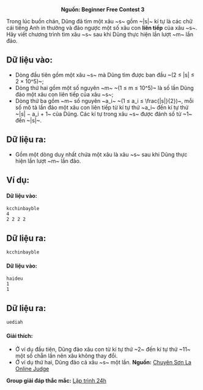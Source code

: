 **<center>Nguồn: Beginner Free Contest 3</center>**

Trong lúc buồn chán, Dũng đã tìm một xâu ~s~ gồm ~|s|~ kí tự là các chữ cái tiếng Anh in thường và đảo ngược một số xâu con **liên tiếp** của xâu ~s~. Hãy viết chương trình tìm xâu ~s~ sau khi Dũng thực hiện lần lượt ~m~ lần đảo.

## Dữ liệu vào:
- Dòng đầu tiên gồm một xâu ~s~ mà Dũng tìm được ban đầu ~(2 ≤ |s| ≤ 2 × 10^5)~;
- Dòng thứ hai gồm một số nguyên ~m~ ~(1 ≤ m ≤ 10^5)~ là số lần Dũng đảo một xâu con liên tiếp của xâu ~s~;
- Dòng thứ ba gồm ~m~ số nguyên ~a_i~ ~(1 ≤ a_i ≤ \frac{|s|}{2})~, mỗi số mô tả lần đảo một xâu con liên tiếp từ kí tự thứ ~a_i~ đến kí tự thứ ~|s| − a_i + 1~ của Dũng. Các kí tự trong xâu ~s~ được đánh số từ ~1~ đến ~|s|~.

## Dữ liệu ra:
- Gồm một dòng duy nhất chứa một xâu là xâu ~s~ sau khi Dũng thực hiện lần lượt ~m~ lần đảo.

## Ví dụ:
#### Dữ liệu vào:
```
kcchinbayble
4
2 2 2 2
```

## Dữ liệu ra:
```
kcchinbayble
```

#### Dữ liệu vào:
```
haideu
1
1
```

## Dữ liệu ra:
```
uediah
```

#### Giải thích:
- Ở ví dụ đầu tiên, Dũng đảo xâu con từ kí tự thứ ~2~ đến kí tự thứ ~11~ một số chẵn lần nên xâu không thay đổi.
- Ở ví dụ thứ hai, Dũng đảo cả xâu ~s~ một lần.
**Nguồn:** [Chuyên Sơn La Online Judge](http://csloj.ddns.net/)

**Group giải đáp thắc mắc:** [Lập trình 24h](https://www.facebook.com/groups/1386904321519984)